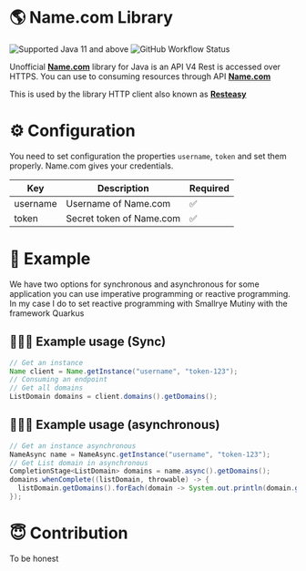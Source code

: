 # 🌎 Name.com Library

![Supported Java 11 and above](https://img.shields.io/badge/JVM-11--17-brightgreen?logo=Java)
![GitHub Workflow Status](<https://img.shields.io/github/workflow/status/juandiii/namecom-api/Build Java and deploy to MVN Repositories>)

Unofficial [**Name.com**](https://name.com) library for Java is an API V4 Rest is accessed over HTTPS. You can use to consuming resources through API [**Name.com**](https://name.com)

This is used by the library HTTP client also known as [**Resteasy**](https://github.com/resteasy/resteasy)

# ⚙️ Configuration

You need to set configuration the properties `username`, `token` and set them properly. Name.com gives your credentials.


| Key            | Description                 | Required  |
|----------------|-----------------------------|-----------|
| username       | Username of Name.com        | ✅        |
| token          | Secret token of Name.com    | ✅        |

# 📄 Example

We have two options for synchronous and asynchronous for some application you can use imperative programming or reactive programming. In my case I do to set reactive programming with Smallrye Mutiny with the framework Quarkus

## 👨🏻‍💻 Example usage (Sync)

```java
// Get an instance
Name client = Name.getInstance("username", "token-123");
// Consuming an endpoint
// Get all domains
ListDomain domains = client.domains().getDomains();
```

## 👨🏻‍💻 Example usage (asynchronous)

```java
// Get an instance asynchronous
NameAsync name = NameAsync.getInstance("username", "token-123");
// Get List domain in asynchronous
CompletionStage<ListDomain> domains = name.async().getDomains();
domains.whenComplete((listDomain, throwable) -> {
  listDomain.getDomains().forEach(domain -> System.out.println(domain.getDomainName()));
});
```

# 😇 Contribution
To be honest
